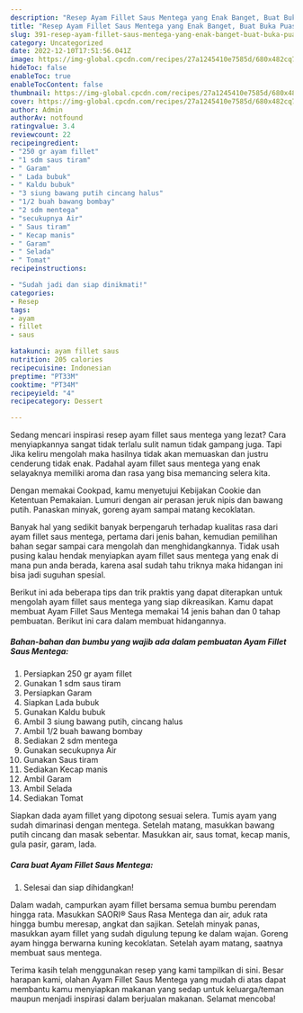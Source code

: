```yaml
---
description: "Resep Ayam Fillet Saus Mentega yang Enak Banget, Buat Buka Puasa}"
title: "Resep Ayam Fillet Saus Mentega yang Enak Banget, Buat Buka Puasa}"
slug: 391-resep-ayam-fillet-saus-mentega-yang-enak-banget-buat-buka-puasa
category: Uncategorized
date: 2022-12-10T17:51:56.041Z
image: https://img-global.cpcdn.com/recipes/27a1245410e7585d/680x482cq70/ayam-fillet-saus-mentega-foto-resep-utama.jpg
hideToc: false
enableToc: true
enableTocContent: false
thumbnail: https://img-global.cpcdn.com/recipes/27a1245410e7585d/680x482cq70/ayam-fillet-saus-mentega-foto-resep-utama.jpg
cover: https://img-global.cpcdn.com/recipes/27a1245410e7585d/680x482cq70/ayam-fillet-saus-mentega-foto-resep-utama.jpg
author: Admin
authorAv: notfound
ratingvalue: 3.4
reviewcount: 22
recipeingredient:
- "250 gr ayam fillet"
- "1 sdm saus tiram"
- " Garam"
- " Lada bubuk"
- " Kaldu bubuk"
- "3 siung bawang putih cincang halus"
- "1/2 buah bawang bombay"
- "2 sdm mentega"
- "secukupnya Air"
- " Saus tiram"
- " Kecap manis"
- " Garam"
- " Selada"
- " Tomat"
recipeinstructions:

- "Sudah jadi dan siap dinikmati!"
categories:
- Resep
tags:
- ayam
- fillet
- saus

katakunci: ayam fillet saus 
nutrition: 205 calories
recipecuisine: Indonesian
preptime: "PT33M"
cooktime: "PT34M"
recipeyield: "4"
recipecategory: Dessert

---
```



Sedang mencari inspirasi resep ayam fillet saus mentega yang lezat? Cara menyiapkannya sangat tidak terlalu sulit namun tidak gampang juga. Tapi Jika keliru mengolah maka hasilnya tidak akan memuaskan dan justru cenderung tidak enak. Padahal ayam fillet saus mentega yang enak selayaknya memiliki aroma dan rasa yang bisa memancing selera kita.


Dengan memakai Cookpad, kamu menyetujui Kebijakan Cookie dan Ketentuan Pemakaian. Lumuri dengan air perasan jeruk nipis dan bawang putih. Panaskan minyak, goreng ayam sampai matang kecoklatan.

Banyak hal yang sedikit banyak berpengaruh terhadap kualitas rasa dari ayam fillet saus mentega, pertama dari jenis bahan, kemudian pemilihan bahan segar sampai cara mengolah dan menghidangkannya. Tidak usah pusing kalau hendak menyiapkan ayam fillet saus mentega yang enak di mana pun anda berada, karena asal sudah tahu triknya maka hidangan ini bisa jadi suguhan spesial.


Berikut ini ada beberapa tips dan trik praktis yang dapat diterapkan untuk mengolah ayam fillet saus mentega yang siap dikreasikan. Kamu dapat membuat Ayam Fillet Saus Mentega memakai 14 jenis bahan dan 0 tahap pembuatan. Berikut ini cara dalam membuat hidangannya.

<!--inarticleads1-->

##### Bahan-bahan dan bumbu yang wajib ada dalam pembuatan Ayam Fillet Saus Mentega:

1. Persiapkan 250 gr ayam fillet
1. Gunakan 1 sdm saus tiram
1. Persiapkan  Garam
1. Siapkan  Lada bubuk
1. Gunakan  Kaldu bubuk
1. Ambil 3 siung bawang putih, cincang halus
1. Ambil 1/2 buah bawang bombay
1. Sediakan 2 sdm mentega
1. Gunakan secukupnya Air
1. Gunakan  Saus tiram
1. Sediakan  Kecap manis
1. Ambil  Garam
1. Ambil  Selada
1. Sediakan  Tomat


Siapkan dada ayam fillet yang dipotong sesuai selera. Tumis ayam yang sudah dimarinasi dengan mentega. Setelah matang, masukkan bawang putih cincang dan masak sebentar. Masukkan air, saus tomat, kecap manis, gula pasir, garam, lada. 

<!--inarticleads2-->

##### Cara buat Ayam Fillet Saus Mentega:


1. Selesai dan siap dihidangkan!

Dalam wadah, campurkan ayam fillet bersama semua bumbu perendam hingga rata. Masukkan SAORI® Saus Rasa Mentega dan air, aduk rata hingga bumbu meresap, angkat dan sajikan. Setelah minyak panas, masukkan ayam fillet yang sudah digulung tepung ke dalam wajan. Goreng ayam hingga berwarna kuning kecoklatan. Setelah ayam matang, saatnya membuat saus mentega. 

Terima kasih telah menggunakan resep yang kami tampilkan di sini. Besar harapan kami, olahan Ayam Fillet Saus Mentega yang mudah di atas dapat membantu kamu menyiapkan makanan yang sedap untuk keluarga/teman maupun menjadi inspirasi dalam berjualan makanan. Selamat mencoba!
